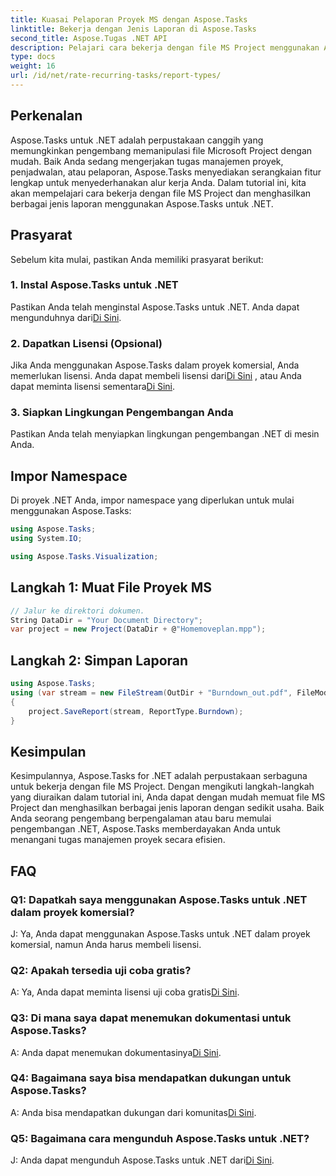 ```yaml
---
title: Kuasai Pelaporan Proyek MS dengan Aspose.Tasks
linktitle: Bekerja dengan Jenis Laporan di Aspose.Tasks
second_title: Aspose.Tugas .NET API
description: Pelajari cara bekerja dengan file MS Project menggunakan Aspose.Tasks untuk .NET. Hasilkan berbagai jenis laporan dengan mudah.
type: docs
weight: 16
url: /id/net/rate-recurring-tasks/report-types/
---
```

## Perkenalan
Aspose.Tasks untuk .NET adalah perpustakaan canggih yang memungkinkan pengembang memanipulasi file Microsoft Project dengan mudah. Baik Anda sedang mengerjakan tugas manajemen proyek, penjadwalan, atau pelaporan, Aspose.Tasks menyediakan serangkaian fitur lengkap untuk menyederhanakan alur kerja Anda. Dalam tutorial ini, kita akan mempelajari cara bekerja dengan file MS Project dan menghasilkan berbagai jenis laporan menggunakan Aspose.Tasks untuk .NET.
## Prasyarat
Sebelum kita mulai, pastikan Anda memiliki prasyarat berikut:
### 1. Instal Aspose.Tasks untuk .NET
 Pastikan Anda telah menginstal Aspose.Tasks untuk .NET. Anda dapat mengunduhnya dari[Di Sini](https://releases.aspose.com/tasks/net/).
### 2. Dapatkan Lisensi (Opsional)
 Jika Anda menggunakan Aspose.Tasks dalam proyek komersial, Anda memerlukan lisensi. Anda dapat membeli lisensi dari[Di Sini](https://purchase.aspose.com/buy) , atau Anda dapat meminta lisensi sementara[Di Sini](https://purchase.aspose.com/temporary-license/).
### 3. Siapkan Lingkungan Pengembangan Anda
Pastikan Anda telah menyiapkan lingkungan pengembangan .NET di mesin Anda.

## Impor Namespace
Di proyek .NET Anda, impor namespace yang diperlukan untuk mulai menggunakan Aspose.Tasks:
```csharp
using Aspose.Tasks;
using System.IO;

using Aspose.Tasks.Visualization;
```

## Langkah 1: Muat File Proyek MS
```csharp
// Jalur ke direktori dokumen.
String DataDir = "Your Document Directory";
var project = new Project(DataDir + @"Homemoveplan.mpp");
```
## Langkah 2: Simpan Laporan
```csharp
using Aspose.Tasks;
using (var stream = new FileStream(OutDir + "Burndown_out.pdf", FileMode.Create))
{
    project.SaveReport(stream, ReportType.Burndown);
}
```

## Kesimpulan
Kesimpulannya, Aspose.Tasks for .NET adalah perpustakaan serbaguna untuk bekerja dengan file MS Project. Dengan mengikuti langkah-langkah yang diuraikan dalam tutorial ini, Anda dapat dengan mudah memuat file MS Project dan menghasilkan berbagai jenis laporan dengan sedikit usaha. Baik Anda seorang pengembang berpengalaman atau baru memulai pengembangan .NET, Aspose.Tasks memberdayakan Anda untuk menangani tugas manajemen proyek secara efisien.
## FAQ
### Q1: Dapatkah saya menggunakan Aspose.Tasks untuk .NET dalam proyek komersial?
J: Ya, Anda dapat menggunakan Aspose.Tasks untuk .NET dalam proyek komersial, namun Anda harus membeli lisensi.
### Q2: Apakah tersedia uji coba gratis?
 A: Ya, Anda dapat meminta lisensi uji coba gratis[Di Sini](https://releases.aspose.com/tasks/net/).
### Q3: Di mana saya dapat menemukan dokumentasi untuk Aspose.Tasks?
 A: Anda dapat menemukan dokumentasinya[Di Sini](https://reference.aspose.com/tasks/net/).
### Q4: Bagaimana saya bisa mendapatkan dukungan untuk Aspose.Tasks?
 A: Anda bisa mendapatkan dukungan dari komunitas[Di Sini](https://forum.aspose.com/c/tasks/15).
### Q5: Bagaimana cara mengunduh Aspose.Tasks untuk .NET?
 J: Anda dapat mengunduh Aspose.Tasks untuk .NET dari[Di Sini](https://releases.aspose.com/tasks/net/).